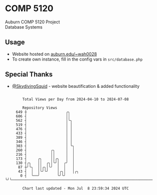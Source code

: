 # COMP 5120
Auburn COMP 5120 Project  
Database Systems

## Usage
- Website hosted on [auburn.edu/~wah0028](https://webhome.auburn.edu/~wah0028/)
- To create own instance, fill in the config vars in `src/database.php`

## Special Thanks
- [@SkydivingSquid](https://github.com/SkydivingSquid) - website beautification & added functionality

```

        Total Views per Day from 2024-04-10 to 2024-07-08

        Repository Views
     649 ┼                  ╭╮
     606 ┤                  ││
     562 ┤                  │╰╮
     519 ┤                  │ │
     476 ┤                  │ │
     433 ┤                  │ │
     389 ┤                  │ │
     346 ┤                  │ │
     303 ┤                  │ ╰╮
     260 ┤           ╭╮     │  │
     216 ┤           ││     │  │
     173 ┤     ╭╮    ││╭╮   │  │
     130 ┤╭╮   ││  ╭╮│╰╯│  ╭╯  │
      87 ┼╯╰╮  ││╭╮│╰╯  │  │   │
      43 ┤  │  │╰╯╰╯    │╭╮│   │╭╮
       0 ┤  ╰──╯        ╰╯╰╯   ╰╯╰─────────────────────────────────────────────────────────────────

        Chart last updated - Mon Jul  8 23:59:34 2024 UTC
        
```
